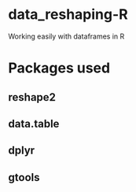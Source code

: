 # data_reshaping-R
Working easily with dataframes in R
# Packages used
## reshape2
## data.table
## dplyr
## gtools


